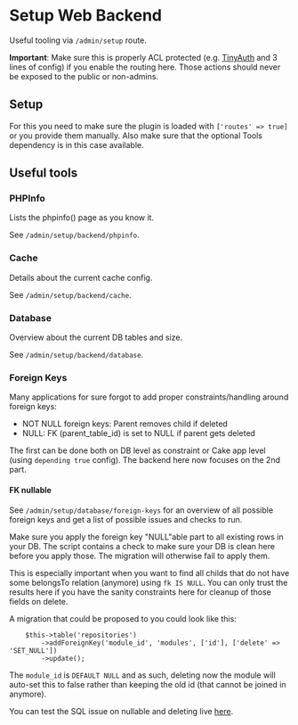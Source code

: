# Setup Web Backend

Useful tooling via `/admin/setup` route.

**Important**: Make sure this is properly ACL protected (e.g. [TinyAuth](https://github.com/dereuromark/cakephp-tinyauth) and 3 lines of config) if you enable the routing here.
Those actions should never be exposed to the public or non-admins.

## Setup
For this you need to make sure the plugin is loaded with `['routes' => true]` or you provide them manually.
Also make sure that the optional Tools dependency is in this case available.

## Useful tools

### PHPInfo
Lists the phpinfo() page as you know it.

See `/admin/setup/backend/phpinfo`.

### Cache
Details about the current cache config.

See `/admin/setup/backend/cache`.

### Database
Overview about the current DB tables and size.

See `/admin/setup/backend/database`.

### Foreign Keys

Many applications for sure forgot to add proper constraints/handling around foreign keys:

- NOT NULL foreign keys: Parent removes child if deleted
- NULL: FK (parent_table_id) is set to NULL if parent gets deleted

The first can be done both on DB level as constraint or Cake app level (using `depending true` config).
The backend here now focuses on the 2nd part.

#### FK nullable
See `/admin/setup/database/foreign-keys`
for an overview of all possible foreign keys and get a list of possible issues and checks to run.

Make sure you apply the foreign key "NULL"able part to all existing rows in your DB.
The script contains a check to make sure your DB is clean here before you apply those. 
The migration will otherwise fail to apply them.

This is especially important when you want to find all childs that do not have some belongsTo relation (anymore) using
`fk IS NULL`. You can only trust the results here if you have the sanity constraints here for cleanup of those fields on delete.

A migration that could be proposed to you could look like this:
```
	$this->table('repositories')
		->addForeignKey('module_id', 'modules', ['id'], ['delete' => 'SET_NULL'])
		->update();
```
The `module_id` is `DEFAULT NULL` and as such, deleting now the module will auto-set this to false rather than keeping the old id (that cannot be joined in anymore).

You can test the SQL issue on nullable and deleting live [here](http://sqlfiddle.com/#!9/816f16c/1).
